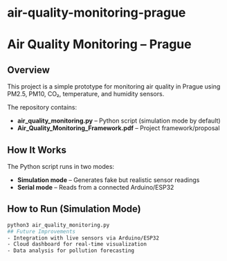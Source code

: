 # air-quality-monitoring-prague
# Air Quality Monitoring – Prague

## Overview
This project is a simple prototype for monitoring air quality in Prague using PM2.5, PM10, CO₂, temperature, and humidity sensors.

The repository contains:
- **air_quality_monitoring.py** – Python script (simulation mode by default)
- **Air_Quality_Monitoring_Framework.pdf** – Project framework/proposal

## How It Works
The Python script runs in two modes:
- **Simulation mode** – Generates fake but realistic sensor readings
- **Serial mode** – Reads from a connected Arduino/ESP32

## How to Run (Simulation Mode)
```bash
python3 air_quality_monitoring.py
## Future Improvements
- Integration with live sensors via Arduino/ESP32
- Cloud dashboard for real-time visualization
- Data analysis for pollution forecasting
